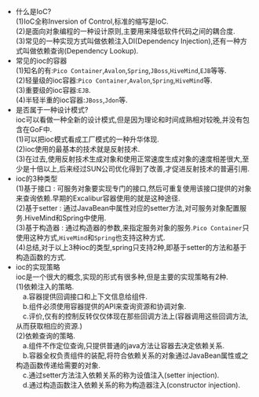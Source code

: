 - 什么是IoC?  
  (1)IoC全称Inversion of Control,标准的缩写是IoC.  
  (2)是面向对象编程的一种设计原则,主要用来降低软件代码之间的耦合度.  
  (3)常见的一种实现方式叫做依赖注入DI(Dependency Injection),还有一种方式叫做依赖查询(Dependency Lookup).  
- 常见的ioc的容器  
  (1)知名的有:`Pico Container`,`Avalon`,`Spring`,`JBoss`,`HiveMind`,`EJB`等等.  
  (2)轻量级的ioc容器:`Pico Container`,`Avalon`,`Spring`,`HiveMind`等.  
  (3)重要级的ioc容器:`EJB`.  
  (4)半轻半重的ioc容器:`JBoss`,`Jdon`等.  
- 是否属于一种设计模式?  
  ioc可以看做一种全新的设计模式,但是因为理论和时间成熟相对较晚,并没有包含在GoF中.  
  (1)可以把ioc模式看成工厂模式的一种升华体现.  
  (2)ioc使用的最基本的技术就是反射技术.  
  (3)在过去,使用反射技术生成对象和使用正常速度生成对象的速度相差很大,至少是十倍以上,后来经过SUN公司优化得到了改善,才促进反射技术的普遍引用.  
- ioc的3种类型  
  (1)基于接口 : 可服务对象要实现专门的接口,然后可重复使用该接口提供的对象来查询依赖.早期的Excalibur容器使用的就是这种途径.  
  (2)基于setter : 通过JavaBean中属性对应的setter方法,对可服务对象配置服务.HiveMind和Spring中使用.  
  (3)基于构造器 : 通过构造器的参数,来指定服务对象的服务.`Pico Container`只使用这种方式,`HiveMind`和`Spring`也支持这种方式.  
  (4)总结,对于以上3种ioc的类型,spring只支持2种,即基于setter的方法和基于构造函数的方式.  
- ioc的实现策略  
  ioc是一个很大的概念,实现的形式有很多种,但是主要的实现策略有2种.  
  (1)依赖注入的策略.  
  &#8195;a.容器提供回调接口和上下文信息给组件.  
  &#8195;b.组件必须使用容器提供的API来查询资源和协调对象.  
  &#8195;c.评价,仅有的控制反转仅仅体现在那些回调方法上(容器调用这些回调方法,从而获取相应的资源.)  
  (2)依赖查询的策略.  
  &#8195;a.组件不作定位查询,只提供普通的java方法让容器去决定依赖关系.  
  &#8195;b.容器全权负责组件的装配,将符合依赖关系的对象通过JavaBean属性或之构造函数传递给需要的对象.  
  &#8195;c.通过setter方法注入依赖关系的称为设值注入(setter injection).  
  &#8195;d.通过构造函数注入依赖关系的称为构造器注入(constructor injection).  
